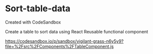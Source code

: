 # Sort-table-data
Created with CodeSandbox


Create a table to sort data using React Reusable functional component 

https://codesandbox.io/p/sandbox/vigilant-grass-n6y5y9?file=%2Fsrc%2FComponents%2FTableComponent.js
